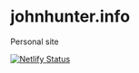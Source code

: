 # johnhunter.info
Personal site

[![Netlify Status](https://api.netlify.com/api/v1/badges/783af5d5-c0b5-47f2-af9d-61f5c7d5f283/deploy-status)](https://app.netlify.com/sites/johnhunterinfo/deploys)
